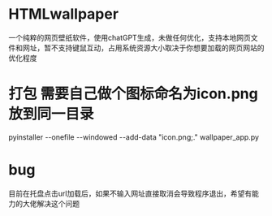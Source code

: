 # HTMLwallpaper
一个纯粹的网页壁纸软件，使用chatGPT生成，未做任何优化，支持本地网页文件和网址，暂不支持键鼠互动，占用系统资源大小取决于你想要加载的网页网站的优化程度

# 打包 需要自己做个图标命名为icon.png放到同一目录
pyinstaller --onefile --windowed --add-data "icon.png;." wallpaper_app.py

# bug
目前在托盘点击url加载后，如果不输入网址直接取消会导致程序退出，希望有能力的大佬解决这个问题
